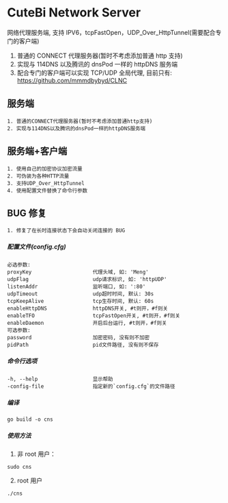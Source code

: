 # CuteBi Network Server

网络代理服务端, 支持 IPV6，tcpFastOpen，UDP_Over_HttpTunnel(需要配合专门的客户端)

1.  普通的 CONNECT 代理服务器(暂时不考虑添加普通 http 支持)
2.  实现与 114DNS 以及腾讯的 dnsPod 一样的 httpDNS 服务端
3.  配合专门的客户端可以实现 TCP/UDP 全局代理, 目前只有: https://github.com/mmmdbybyd/CLNC

## 服务端

    1. 普通的CONNECT代理服务器(暂时不考虑添加普通http支持)
    2. 实现与114DNS以及腾讯的dnsPod一样的httpDNS服务端

## 服务端+客户端

    1. 使用自己的加密协议加密流量
    2. 可伪装为各种HTTP流量
    3. 支持UDP_Over_HttpTunnel
    4. 使用配置文件替换了命令行参数

## BUG 修复

    1. 修复了在长时连接状态下会自动关闭连接的 BUG

##### 配置文件(config.cfg)

    必选参数:
    proxyKey                    代理头域, 如: 'Meng'
    udpFlag                     udp请求标识, 如: 'httpUDP'
    listenAddr                  监听端口, 如: ':80'
    udpTimeout                  udp超时时间, 默认: 30s
    tcpKeepAlive                tcp生存时间, 默认: 60s
    enableHttpDNS               httpDNS开关, #t则开，#f则关
    enableTFO                   tcpFastOpen开关, #t则开，#f则关
    enableDaemon                开启后台运行, #t则开，#f则关
    可选参数:
    password                    加密密码, 没有则不加密
    pidPath                     pid文件路径, 没有则不保存

##### 命令行选项

    -h, --help                  显示帮助
    -config-file                指定新的`config.cfg`的文件路径

##### 编译

```
go build -o cns
```

##### 使用方法

1. 非 root 用户：

```
sudo cns
```

2. root 用户

```
./cns
```
